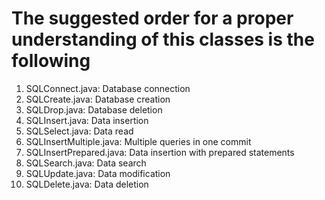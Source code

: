 The suggested order for a proper understanding of this classes is the following
===============================================================================

1. SQLConnect.java: Database connection
2. SQLCreate.java: Database creation
4. SQLDrop.java: Database deletion
3. SQLInsert.java: Data insertion
4. SQLSelect.java: Data read
5. SQLInsertMultiple.java: Multiple queries in one commit
6. SQLInsertPrepared.java: Data insertion with prepared statements
7. SQLSearch.java: Data search
8. SQLUpdate.java: Data modification
9. SQLDelete.java: Data deletion